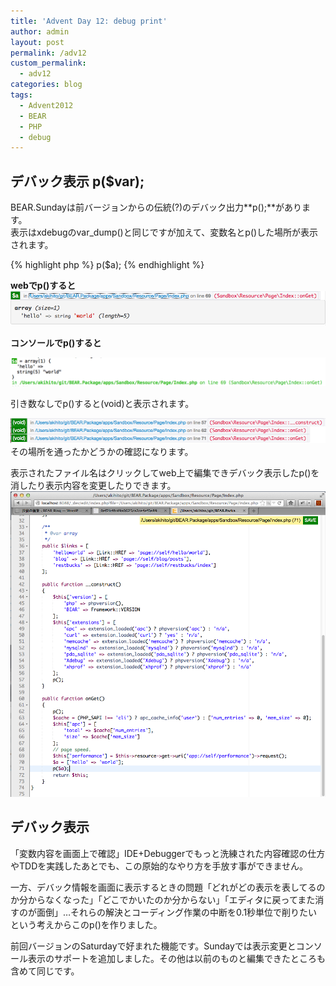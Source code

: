 ```yaml
---
title: 'Advent Day 12: debug print'
author: admin
layout: post
permalink: /adv12
custom_permalink:
  - adv12
categories: blog
tags:
  - Advent2012
  - BEAR
  - PHP
  - debug
---
```


## デバック表示 p($var);

BEAR.Sundayは前バージョンからの伝統(?)のデバック出力**p();**があります。  
表示はxdebugのvar_dump()と同じですが加えて、変数名とp()した場所が表示されます。

{% highlight php %}
p($a);
{% endhighlight %}

**webでp()すると**  
<a href="/blog/adv12/%e3%82%b9%e3%82%af%e3%83%aa%e3%83%bc%e3%83%b3%e3%82%b7%e3%83%a7%e3%83%83%e3%83%88-2012-12-17-23-31-50/" rel="attachment wp-att-1505"><img src="/images/wp-content/uploads/2012/12/a0f4eafe84c70f36f0bb364cfbac6e9f.png" alt="スクリーンショット 2012-12-17 23.31.50" class="aligncenter size-full wp-image-1505" /></a>

**コンソールでp()すると**

<div>
</div>

<a href="/blog/adv12/%e3%82%b9%e3%82%af%e3%83%aa%e3%83%bc%e3%83%b3%e3%82%b7%e3%83%a7%e3%83%83%e3%83%88-2012-12-17-23-34-23/" rel="attachment wp-att-1507"><img src="/images/wp-content/uploads/2012/12/35ee0b02f38504093b38b4eea755e8f3.png" alt="スクリーンショット 2012-12-17 23.34.23" class="aligncenter size-full wp-image-1507" /></a> <div>
</div>

引き数なしでp()すると(void)と表示されます。

<a href="/blog/adv12/%e3%82%b9%e3%82%af%e3%83%aa%e3%83%bc%e3%83%b3%e3%82%b7%e3%83%a7%e3%83%83%e3%83%88-2012-12-18-0-26-19/" rel="attachment wp-att-1510"><img src="/images/wp-content/uploads/2012/12/a6c3d84bee8a4d686cbadd8e643d9f43.png" alt="スクリーンショット 2012-12-18 0.26.19" class="aligncenter size-full wp-image-1510" /></a>  
その場所を通ったかどうかの確認になります。

表示されたファイル名はクリックしてweb上で編集できデバック表示したp()を消したり表示内容を変更したりできます。  
<a href="/blog/adv12/%e3%82%b9%e3%82%af%e3%83%aa%e3%83%bc%e3%83%b3%e3%82%b7%e3%83%a7%e3%83%83%e3%83%88-2012-12-18-0-35-26/" rel="attachment wp-att-1522">
  </a><a href="/images/wp-content/uploads/2012/12/6cc52f92b203a81ef57231115a153620.png"><img src="/images/wp-content/uploads/2012/12/6cc52f92b203a81ef57231115a153620.png" alt="スクリーンショット 2012-12-18 0.37.16" class="aligncenter size-full wp-image-1533" /></a>


<h2>
  デバック表示
</h2>


  「変数内容を画面上で確認」IDE+Debuggerでもっと洗練された内容確認の仕方やTDDを実践したあとでも、この原始的なやり方を手放す事ができません。



  一方、デバック情報を画面に表示するときの問題「どれがどの表示を表してるのか分からなくなった」「どこでかいたのか分からない」「エディタに戻ってまた消すのが面倒」&#8230;それらの解決とコーディング作業の中断を0.1秒単位で削りたいという考えからこのp()を作りました。



  前回バージョンのSaturdayで好まれた機能です。Sundayでは表示変更とコンソール表示のサポートを追加しました。その他は以前のものと編集できたところも含めて同じです。

